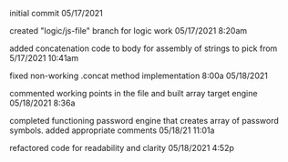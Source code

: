 initial commit 05/17/2021 

created "logic/js-file" branch for logic work 05/17/2021 8:20am

added concatenation code to body for assembly of strings to pick from 5/17/2021 10:41am

fixed non-working .concat method implementation 8:00a 05/18/2021 

commented working points in the file and built array target engine 05/18/2021 8:36a

completed functioning password engine that creates array of password symbols.  added appropriate comments 05/18/21 11:01a

refactored code for readability and clarity 05/18/2021 4:52p